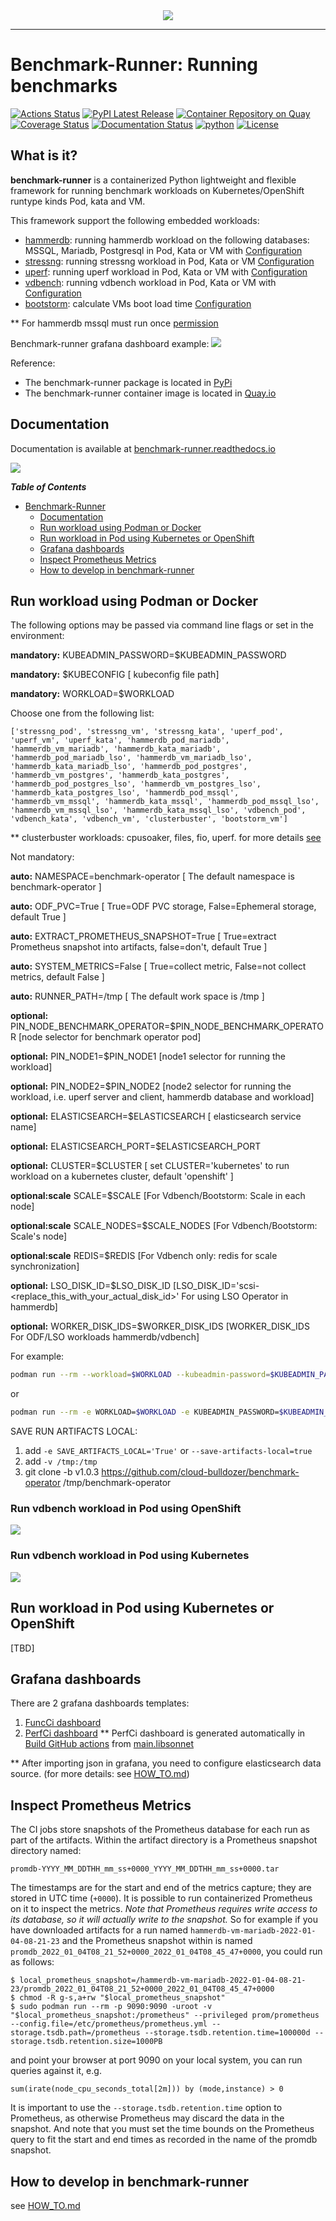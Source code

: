 <div align="center">
  <img src="https://github.com/redhat-performance/benchmark-runner/blob/main/media/benchmark_runner.png"><br>
</div>

-----------------

# Benchmark-Runner: Running benchmarks
[![Actions Status](https://github.com/redhat-performance/benchmark-runner/actions/workflows/Perf_Env_Build_Test_CI.yml/badge.svg)](https://github.com/redhat-performance/benchmark-runner/actions)
[![PyPI Latest Release](https://img.shields.io/pypi/v/benchmark-runner.svg)](https://pypi.org/project/benchmark-runner/)
[![Container Repository on Quay](https://quay.io/repository/projectquay/quay/status "Container Repository on Quay")](https://quay.io/repository/ebattat/benchmark-runner?tab=tags)
[![Coverage Status](https://coveralls.io/repos/github/redhat-performance/benchmark-runner/badge.svg?branch=main)](https://coveralls.io/github/redhat-performance/benchmark-runner?branch=main&kill_cache=1)
[![Documentation Status](https://readthedocs.org/projects/benchmark-runner/badge/?version=latest)](https://benchmark-runner.readthedocs.io/en/latest/?badge=latest)
[![python](https://img.shields.io/pypi/pyversions/benchmark-runner.svg?color=%2334D058)](https://pypi.org/project/benchmark-runner)
[![License](https://img.shields.io/pypi/l/benchmark-runner.svg)](https://github.com/redhat-performance/benchmark-runner/blob/main/LICENSE)

## What is it?

**benchmark-runner** is a containerized Python lightweight and flexible framework for running benchmark workloads
on Kubernetes/OpenShift runtype kinds Pod, kata and VM.

This framework support the following embedded workloads:

* [hammerdb](https://hammerdb.com/): running hammerdb workload on the following databases: MSSQL, Mariadb, Postgresql in Pod, Kata or VM with [Configuration](benchmark_runner/common/template_operations/templates/hammerdb)
* [stressng](https://wiki.ubuntu.com/Kernel/Reference/stress-ng): running stressng workload in Pod, Kata or VM [Configuration](benchmark_runner/common/template_operations/templates/stressng)
* [uperf](http://uperf.org/): running uperf workload in Pod, Kata or VM with [Configuration](benchmark_runner/common/template_operations/templates/uperf)
* [vdbench](https://wiki.lustre.org/VDBench/): running vdbench workload in Pod, Kata or VM with [Configuration](benchmark_runner/common/template_operations/templates/vdbench)
* [bootstorm](https://en.wiktionary.org/wiki/boot_storm): calculate VMs boot load time [Configuration](benchmark_runner/common/template_operations/templates/bootstorm)

** For hammerdb mssql must run once [permission](https://github.com/redhat-performance/benchmark-runner/blob/main/benchmark_runner/common/ocp_resources/custom/template/02_mssql_patch_template.sh)

Benchmark-runner grafana dashboard example:
![](media/grafana.png)

Reference:
* The benchmark-runner package is located in [PyPi](https://pypi.org/project/benchmark-runner)
* The benchmark-runner container image is located in [Quay.io](https://quay.io/repository/ebattat/benchmark-runner)

## Documentation
Documentation is available at [benchmark-runner.readthedocs.io](https://benchmark-runner.readthedocs.io/en/latest/)

![](media/docker2.png)

_**Table of Contents**_

<!-- TOC -->
- [Benchmark-Runner](#benchmark-runner)
  - [Documentation](#documentation)
  - [Run workload using Podman or Docker](#run-workload-using-podman-or-docker)
  - [Run workload in Pod using Kubernetes or OpenShift](#run-workload-in-pod-using-kubernetes-or-openshift)
  - [Grafana dashboards](#grafana-dashboards)
  - [Inspect Prometheus Metrics](#inspect-prometheus-metrics)
  - [How to develop in benchmark-runner](#how-to-develop-in-benchmark-runner)

<!-- /TOC -->

## Run workload using Podman or Docker

The following options may be passed via command line flags or set in the environment:

**mandatory:** KUBEADMIN_PASSWORD=$KUBEADMIN_PASSWORD

**mandatory:** $KUBECONFIG [ kubeconfig file path]

**mandatory:** WORKLOAD=$WORKLOAD

Choose one from the following list:

`['stressng_pod', 'stressng_vm', 'stressng_kata', 'uperf_pod', 'uperf_vm', 'uperf_kata', 'hammerdb_pod_mariadb', 'hammerdb_vm_mariadb', 'hammerdb_kata_mariadb', 'hammerdb_pod_mariadb_lso', 'hammerdb_vm_mariadb_lso', 'hammerdb_kata_mariadb_lso', 'hammerdb_pod_postgres', 'hammerdb_vm_postgres', 'hammerdb_kata_postgres', 'hammerdb_pod_postgres_lso', 'hammerdb_vm_postgres_lso', 'hammerdb_kata_postgres_lso', 'hammerdb_pod_mssql', 'hammerdb_vm_mssql', 'hammerdb_kata_mssql', 'hammerdb_pod_mssql_lso', 'hammerdb_vm_mssql_lso', 'hammerdb_kata_mssql_lso', 'vdbench_pod', 'vdbench_kata', 'vdbench_vm', 'clusterbuster', 'bootstorm_vm']`

** clusterbuster workloads: cpusoaker, files, fio, uperf. for more details [see](https://github.com/RobertKrawitz/OpenShift4-tools)

Not mandatory:

**auto:** NAMESPACE=benchmark-operator [ The default namespace is benchmark-operator ]

**auto:** ODF_PVC=True [ True=ODF PVC storage, False=Ephemeral storage, default True ]

**auto:** EXTRACT_PROMETHEUS_SNAPSHOT=True [ True=extract Prometheus snapshot into artifacts, false=don't, default True ]

**auto:** SYSTEM_METRICS=False [ True=collect metric, False=not collect metrics, default False ]

**auto:** RUNNER_PATH=/tmp [ The default work space is /tmp ]

**optional:** PIN_NODE_BENCHMARK_OPERATOR=$PIN_NODE_BENCHMARK_OPERATOR [node selector for benchmark operator pod]

**optional:** PIN_NODE1=$PIN_NODE1 [node1 selector for running the workload]

**optional:** PIN_NODE2=$PIN_NODE2 [node2 selector for running the workload, i.e. uperf server and client, hammerdb database and workload]

**optional:** ELASTICSEARCH=$ELASTICSEARCH [ elasticsearch service name]

**optional:** ELASTICSEARCH_PORT=$ELASTICSEARCH_PORT

**optional:** CLUSTER=$CLUSTER [ set CLUSTER='kubernetes' to run workload on a kubernetes cluster, default 'openshift' ]

**optional:scale** SCALE=$SCALE [For Vdbench/Bootstorm: Scale in each node]

**optional:scale** SCALE_NODES=$SCALE_NODES [For Vdbench/Bootstorm: Scale's node]

**optional:scale** REDIS=$REDIS [For Vdbench only: redis for scale synchronization]

**optional:** LSO_DISK_ID=$LSO_DISK_ID [LSO_DISK_ID='scsi-<replace_this_with_your_actual_disk_id>' For using LSO Operator in hammerdb]

**optional:** WORKER_DISK_IDS=$WORKER_DISK_IDS [WORKER_DISK_IDS For ODF/LSO workloads hammerdb/vdbench]

For example:

```sh
podman run --rm --workload=$WORKLOAD --kubeadmin-password=$KUBEADMIN_PASSWORD --pin-node-benchmark-operator=$PIN_NODE_BENCHMARK_OPERATOR --pin-node1=$PIN_NODE1 --pin-node2=$PIN_NODE2 --elasticsearch=$ELASTICSEARCH --elasticsearch-port=$ELASTICSEARCH_PORT -v $KUBECONFIG:/root/.kube/config --privileged quay.io/ebattat/benchmark-runner:latest
```
or
```sh
podman run --rm -e WORKLOAD=$WORKLOAD -e KUBEADMIN_PASSWORD=$KUBEADMIN_PASSWORD -e PIN_NODE_BENCHMARK_OPERATOR=$PIN_NODE_BENCHMARK_OPERATOR -e PIN_NODE1=$PIN_NODE1 -e PIN_NODE2=$PIN_NODE2 -e ELASTICSEARCH=$ELASTICSEARCH -e ELASTICSEARCH_PORT=$ELASTICSEARCH_PORT -e log_level=INFO -v $KUBECONFIG:/root/.kube/config --privileged quay.io/ebattat/benchmark-runner:latest
```
SAVE RUN ARTIFACTS LOCAL:
1. add `-e SAVE_ARTIFACTS_LOCAL='True'` or `--save-artifacts-local=true`
2. add `-v /tmp:/tmp`
3. git clone -b v1.0.3 https://github.com/cloud-bulldozer/benchmark-operator /tmp/benchmark-operator

### Run vdbench workload in Pod using OpenShift
![](media/benchmark-runner-demo.gif)

### Run vdbench workload in Pod using Kubernetes
![](media/benchmark-runner-k8s-demo.gif)

## Run workload in Pod using Kubernetes or OpenShift

[TBD]

## Grafana dashboards

There are 2 grafana dashboards templates:
1. [FuncCi dashboard](benchmark_runner/grafana/func/dashboard.json)
2. [PerfCi dashboard](benchmark_runner/grafana/perf/dashboard.json)
** PerfCi dashboard is generated automatically in [Build GitHub actions](https://github.com/redhat-performance/benchmark-runner/blob/main/.github/workflows/Perf_Env_Build_Test_CI.yml) from [main.libsonnet](benchmark_runner/grafana/perf/jsonnet/main.libsonnet)

** After importing json in grafana, you need to configure elasticsearch data source. (for more details: see [HOW_TO.md](HOW_TO.md))

## Inspect Prometheus Metrics

The CI jobs store snapshots of the Prometheus database for each run as part of the artifacts.  Within the artifact directory is a Prometheus snapshot directory named:

```
promdb-YYYY_MM_DDTHH_mm_ss+0000_YYYY_MM_DDTHH_mm_ss+0000.tar
```

The timestamps are for the start and end of the metrics capture; they
are stored in UTC time (`+0000`).  It is possible to run containerized
Prometheus on it to inspect the metrics.  *Note that Prometheus
requires write access to its database, so it will actually write to
the snapshot.* So for example if you have downloaded artifacts for a
run named `hammerdb-vm-mariadb-2022-01-04-08-21-23` and the Prometheus
snapshot within is named
`promdb_2022_01_04T08_21_52+0000_2022_01_04T08_45_47+0000`, you could run as follows:

```
$ local_prometheus_snapshot=/hammerdb-vm-mariadb-2022-01-04-08-21-23/promdb_2022_01_04T08_21_52+0000_2022_01_04T08_45_47+0000
$ chmod -R g-s,a+rw "$local_prometheus_snapshot"
$ sudo podman run --rm -p 9090:9090 -uroot -v "$local_prometheus_snapshot:/prometheus" --privileged prom/prometheus --config.file=/etc/prometheus/prometheus.yml --storage.tsdb.path=/prometheus --storage.tsdb.retention.time=100000d --storage.tsdb.retention.size=1000PB
```

and point your browser at port 9090 on your local system, you can run queries against it, e.g.

```
sum(irate(node_cpu_seconds_total[2m])) by (mode,instance) > 0
```

It is important to use the `--storage.tsdb.retention.time` option to
Prometheus, as otherwise Prometheus may discard the data in the
snapshot.  And note that you must set the time bounds on the
Prometheus query to fit the start and end times as recorded in the
name of the promdb snapshot.

## How to develop in benchmark-runner

see [HOW_TO.md](HOW_TO.md)
